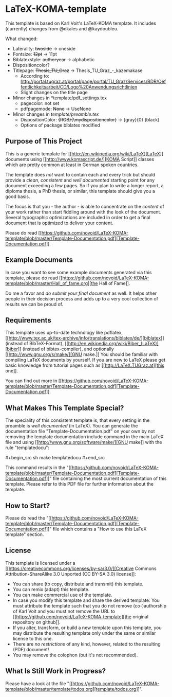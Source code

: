 
# LaTeX-KOMA-template

This template is based on Karl Voit's LaTeX-KOMA template. It includes
(currently) changes from @dkales and @kaydoubleu.

What changed:

* Laterality: ~~twoside~~ &rarr; oneside
* Fontsize: ~~12pt~~ &rarr; 11pt
* Biblatexstyle: ~~authoryear~~ &rarr; alphabetic
* Dispositioncolor?
* Titlepage: ~~Thesis_TU_Graz~~ &rarr; Thesis_TU_Graz_-_kazemakase
  - According to:
    http://portal.tugraz.at/portal/page/portal/TU_Graz/Services/BDR/Oeffentlichkeitsarbeit/CD/Logo%20Anwendungsrichtlinien
  - Slight changes on the title page
* Minor changes in *template/pdf_settings.tex
  - pagecolor: not set 
  - pdfpagemode: ~~None~~ &rarr; UseNone
* Minor changes in *template/preamble.tex*
  - DispositionColor: ~~{RGB}{\mydispositioncolor}~~ &rarr; {gray}{0} (black) 
  - Options of package biblatex modified

## Purpose of This Project

This is a generic template for [[http://en.wikipedia.org/wiki/LaTeX][LaTeX]] documents using [[http://www.komascript.de/][KOMA Script]] classes
which are pretty common at least in German spoken countries.

The template does *not* want to contain each and every trick but should
provide a *clean*, *consistent* and *well documented* starting point for any
document exceeding a few pages. So if you plan to write a longer report,
a diploma thesis, a PhD thesis, or similar, this template should give you
a good basis.

The focus is that you - the author - is able to concentrate on the *content*
of your work rather than start fiddling around with the look of the document.
Several typographic optimizations are included in order to get a final document
that is optimized to deliver your content.

Please do read [[https://github.com/novoid/LaTeX-KOMA-template/blob/master/Template-Documentation.pdf][Template-Documentation.pdf]].

## Example Documents

In case you want to see some example documents generated via this
template, please do read [[https://github.com/novoid/LaTeX-KOMA-template/blob/master/Hall_of_fame.org][the Hall of Fame]].

Do me a favor and *do submit your final document* as well. It helps
other people in their decision process and adds up to a very cool
collection of results we can be proud of.

## Requirements

This template uses up-to-date technology like pdflatex, [[http://www.tex.ac.uk/tex-archive/info/translations/biblatex/de/][biblatex]]
(instead of BibTeX-Format), [[http://en.wikipedia.org/wiki/Biber_(LaTeX)][biber]] (instead of bibtex-compiler), and
optionally [[http://www.gnu.org/s/make/][GNU make.]]  You should be familiar with compiling LaTeX
documents by yourself. If you are new to LaTeX please get basic
knowledge from tutorial pages such as [[http://LaTeX.TUGraz.at][this one]].

You can find out more in [[https://github.com/novoid/LaTeX-KOMA-template/blob/master/Template-Documentation.pdf][Template-Documentation.pdf]].

## What Makes This Template Special?

The speciality of this consistent template is, that every setting in
the preamble is *well documented* (in LaTeX). You can generate the
documentation file "Template-Documentation.pdf" on your own by not
removing the template documentation include command in the main LaTeX
file and using [[http://www.gnu.org/software/make/][GNU make]] with the rule "templatedocu":

#+begin_src sh
make templatedocu
#+end_src

This command results in the "[[https://github.com/novoid/LaTeX-KOMA-template/blob/master/Template-Documentation.pdf][Template-Documentation.pdf]]" file
containing the most current documentation of this template. Please
refer to this PDF file for further information about the template.

## How to Start?

Please do read the "[[https://github.com/novoid/LaTeX-KOMA-template/blob/master/Template-Documentation.pdf][Template-Documentation.pdf]]" file which contains a
"How to use this LaTeX template" section.

## License

This template is licensed under a [[https://creativecommons.org/licenses/by-sa/3.0/][Creative Commons
      Attribution-ShareAlike 3.0 Unported (CC BY-SA 3.0) license]]:

- You can share (to copy, distribute and transmit) this template.
- You can remix (adapt) this template.
- You can make commercial use of the template.
- In case you modify this template and share the derived template: You
  must attribute the template such that you do not remove
  (co-)authorship of Karl Voit and you must not remove the URL to [[https://github.com/novoid/LaTeX-KOMA-template][the
  original repository on github]].
- If you alter, transform, or build a new template upon this template,
  you may distribute the resulting template only under the same or
  similar license to this one.
- There are *no restrictions* of any kind, however, related to the
  resulting (PDF) document!
- You may remove the colophon (but it's not recommended).

## What Is Still Work in Progress?

Please have a look at the file "[[https://github.com/novoid/LaTeX-KOMA-template/blob/master/template/todos.org][template/todos.org]]".
